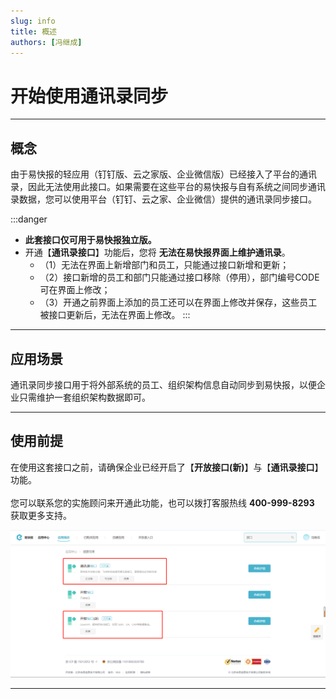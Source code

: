 ```yaml
---
slug: info
title: 概述
authors: [冯继成]
---
```


# 开始使用通讯录同步

---
## 概念
由于易快报的轻应用（钉钉版、云之家版、企业微信版）已经接入了平台的通讯录，因此无法使用此接口。如果需要在这些平台的易快报与自有系统之间同步通讯录数据，您可以使用平台（钉钉、云之家、企业微信）提供的通讯录同步接口。

:::danger
- **此套接口仅可用于易快报独立版。**  
- 开通【**通讯录接口**】功能后，您将 **无法在易快报界面上维护通讯录**。
  - （1）无法在界面上新增部门和员工，只能通过接口新增和更新；
  - （2）接口新增的员工和部门只能通过接口移除（停用），部门编号CODE可在界面上修改；
  - （3）开通之前界面上添加的员工还可以在界面上修改并保存，这些员工被接口更新后，无法在界面上修改。
:::

---
## 应用场景
通讯录同步接口用于将外部系统的员工、组织架构信息自动同步到易快报，以便企业只需维护一套组织架构数据即可。  

---
## 使用前提
在使用这套接口之前，请确保企业已经开启了【**开放接口(新)**】与【**通讯录接口**】功能。<br/>  
您可以联系您的实施顾问来开通此功能，也可以拨打客服热线 **400-999-8293** 获取更多支持。
 
![image](images/通讯录同步.png)

---